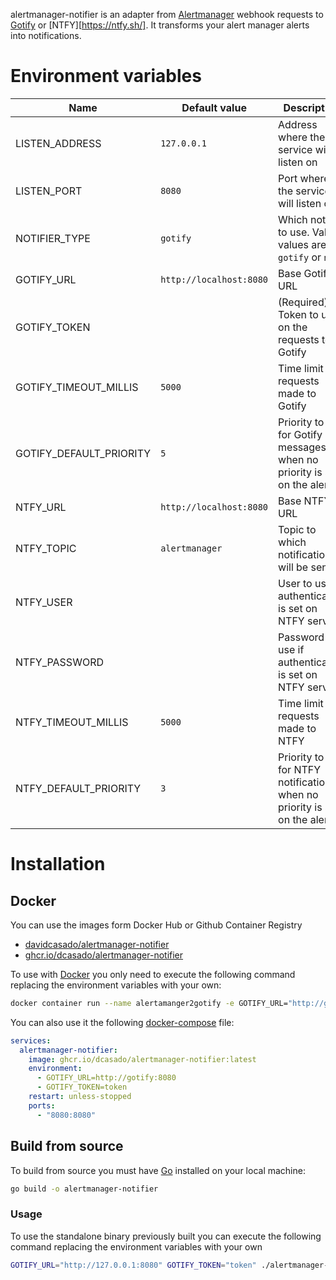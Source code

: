 alertmanager-notifier is an adapter from [Alertmanager](https://prometheus.io/docs/alerting/latest/alertmanager) webhook requests to [Gotify](https://gotify.net) or [NTFY][https://ntfy.sh/]. It transforms your alert manager alerts into notifications.

# Environment variables

| Name                    | Default value           | Description                                                                      |
|-------------------------|-------------------------|----------------------------------------------------------------------------------|
| LISTEN_ADDRESS          | `127.0.0.1`             | Address where the service will listen on                                         |
| LISTEN_PORT             | `8080`                  | Port where the service will listen on                                            |
| NOTIFIER_TYPE           | `gotify`                | Which notifier to use. Valid values are: `gotify` or `ntfy`                      |
| GOTIFY_URL              | `http://localhost:8080` | Base Gotify URL                                                                  |
| GOTIFY_TOKEN            |                         | (Required) Token to use on the requests to Gotify                                |
| GOTIFY_TIMEOUT_MILLIS   | `5000`                  | Time limit for requests made to Gotify                                           |
| GOTIFY_DEFAULT_PRIORITY | `5`                     | Priority to use for Gotify messages when no priority is set on the alert         |
| NTFY_URL                | `http://localhost:8080` | Base NTFY URL                                                                    |
| NTFY_TOPIC              | `alertmanager`          | Topic to which notifications will be sent                                        |
| NTFY_USER               |                         | User to use if authentication is set on NTFY server                              |
| NTFY_PASSWORD           |                         | Password to use if authentication is set on NTFY server                          |
| NTFY_TIMEOUT_MILLIS     | `5000`                  | Time limit for requests made to NTFY                                             |
| NTFY_DEFAULT_PRIORITY   | `3`                     | Priority to use for NTFY notifications when no priority is set on the alert      |


# Installation

## Docker

You can use the images form Docker Hub or Github Container Registry
- [davidcasado/alertmanager-notifier](https://hub.docker.com/r/davidcasado/alertmanager-notifier)
- [ghcr.io/dcasado/alertmanager-notifier](https://ghcr.io/dcasado/alertmanager-notifier)

To use with [Docker](https://docker.com) you only need to execute the following command replacing the environment variables with your own:

```bash
docker container run --name alertamanger2gotify -e GOTIFY_URL="http://gotify:8080" -e GOTIFY_TOKEN="token" ghcr.io/dcasado/alertmanager-notifier
```

You can also use it the following [docker-compose](https://docs.docker.com/compose/) file:

```yaml
services:
  alertmanager-notifier:
    image: ghcr.io/dcasado/alertmanager-notifier:latest
    environment:
      - GOTIFY_URL=http://gotify:8080
      - GOTIFY_TOKEN=token
    restart: unless-stopped
    ports:
      - "8080:8080"
```

## Build from source

To build from source you must have [Go](https://golang.org/) installed on your local machine:

```bash
go build -o alertmanager-notifier
```

### Usage

To use the standalone binary previously built you can execute the following command replacing the environment variables with your own

```bash
GOTIFY_URL="http://127.0.0.1:8080" GOTIFY_TOKEN="token" ./alertmanager-notifier
```
